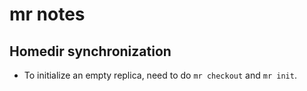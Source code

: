 mr notes
========

## Homedir synchronization

* To initialize an empty replica, need to do `mr checkout` and `mr init`.
